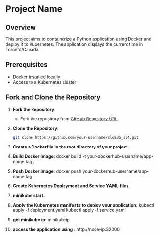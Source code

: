 # Project Name

## Overview
This project aims to containerize a Python application using Docker and deploy it to Kubernetes. The application displays the current time in Toronto/Canada.

## Prerequisites
- Docker installed locally
- Access to a Kubernetes cluster

## Fork and Clone the Repository
1. **Fork the Repository**: 
   - Fork the repository from [GitHub Repository URL](https://github.com/sojoudian/clo835_s24).
   
2. **Clone the Repository**: 
   ```bash
   git clone https://github.com/your-username/clo835_s24.git

3. **Create a Dockerfile in the root directory of your project**

4. **Build Docker Image**:
docker build -t your-dockerhub-username/app-name:tag .

5. **Push Docker Image**:
docker push your-dockerhub-username/app-name:tag

6. **Create Kubernetes Deployment and Service YAML files.**

7. **minikube start.**

8. **Apply the Kubernetes manifests to deploy your application:**
kubectl apply -f deployment.yaml
kubectl apply -f service.yaml

9. **get minikube ip**:
minikubeip

10. **access the application using** :
http://node-ip:32000